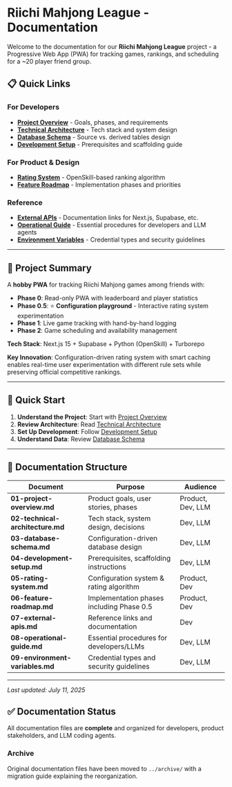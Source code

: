 # Riichi Mahjong League - Documentation

Welcome to the documentation for our **Riichi Mahjong League** project - a Progressive Web App (PWA) for tracking games, rankings, and scheduling for a ~20 player friend group.

## 📋 Quick Links

### For Developers

- [**Project Overview**](./01-project-overview.md) - Goals, phases, and requirements
- [**Technical Architecture**](./02-technical-architecture.md) - Tech stack and system design
- [**Database Schema**](./03-database-schema.md) - Source vs. derived tables design
- [**Development Setup**](./04-development-setup.md) - Prerequisites and scaffolding guide

### For Product & Design

- [**Rating System**](./05-rating-system.md) - OpenSkill-based ranking algorithm
- [**Feature Roadmap**](./06-feature-roadmap.md) - Implementation phases and priorities

### Reference

- [**External APIs**](./07-external-apis.md) - Documentation links for Next.js, Supabase, etc.
- [**Operational Guide**](./08-operational-guide.md) - Essential procedures for developers and LLM agents
- [**Environment Variables**](./09-environment-variables.md) - Credential types and security guidelines

---

## 🎯 Project Summary

A **hobby PWA** for tracking Riichi Mahjong games among friends with:

- **Phase 0**: Read-only PWA with leaderboard and player statistics
- **Phase 0.5**: ⭐ **Configuration playground** - Interactive rating system experimentation
- **Phase 1**: Live game tracking with hand-by-hand logging
- **Phase 2**: Game scheduling and availability management

**Tech Stack**: Next.js 15 + Supabase + Python (OpenSkill) + Turborepo

**Key Innovation**: Configuration-driven rating system with smart caching enables real-time user experimentation with different rule sets while preserving official competitive rankings.

---

## 🚀 Quick Start

1. **Understand the Project**: Start with [Project Overview](./01-project-overview.md)
2. **Review Architecture**: Read [Technical Architecture](./02-technical-architecture.md)
3. **Set Up Development**: Follow [Development Setup](./04-development-setup.md)
4. **Understand Data**: Review [Database Schema](./03-database-schema.md)

---

## 📁 Documentation Structure

| Document                         | Purpose                                   | Audience          |
| -------------------------------- | ----------------------------------------- | ----------------- |
| **01-project-overview.md**       | Product goals, user stories, phases       | Product, Dev, LLM |
| **02-technical-architecture.md** | Tech stack, system design, decisions      | Dev, LLM          |
| **03-database-schema.md**        | Configuration-driven database design      | Dev, LLM          |
| **04-development-setup.md**      | Prerequisites, scaffolding instructions   | Dev, LLM          |
| **05-rating-system.md**          | Configuration system & rating algorithm   | Product, Dev      |
| **06-feature-roadmap.md**        | Implementation phases including Phase 0.5 | Product, Dev      |
| **07-external-apis.md**          | Reference links and documentation         | Dev               |
| **08-operational-guide.md**      | Essential procedures for developers/LLMs  | Dev, LLM          |
| **09-environment-variables.md**  | Credential types and security guidelines  | Dev, LLM          |

---

_Last updated: July 11, 2025_

## ✅ Documentation Status

All documentation files are **complete** and organized for developers, product stakeholders, and LLM coding agents.

### Archive

Original documentation files have been moved to `../archive/` with a migration guide explaining the reorganization.
